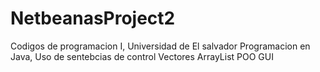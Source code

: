 NetbeanasProject2
=================

Codigos de programacion I, Universidad de El salvador
Programacion en Java, 
Uso de sentebcias de control
Vectores
ArrayList
POO
GUI
